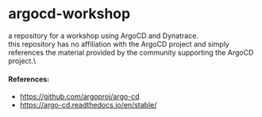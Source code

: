 # argocd-workshop
a repository for a workshop using ArgoCD and Dynatrace.\
this repository has no affiliation with the ArgoCD project and simply references the material provided by the community supporting the ArgoCD project.\
#### References:
* https://github.com/argoproj/argo-cd
* https://argo-cd.readthedocs.io/en/stable/